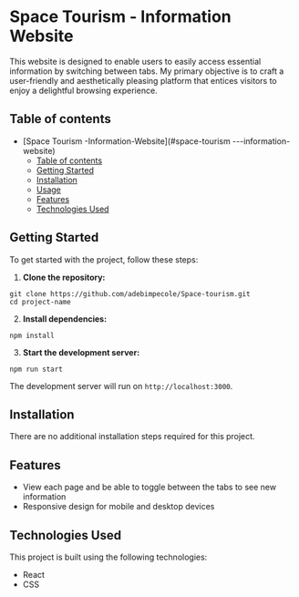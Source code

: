 # Space Tourism - Information Website
This website is designed to enable users to easily access essential information by switching between tabs. My primary objective is to craft a user-friendly and aesthetically pleasing platform that entices visitors to enjoy a delightful browsing experience.

## Table of contents

- [Space Tourism -Information-Website](#space-tourism ---information-website)
  - [Table of contents](#table-of-contents)
  - [Getting Started](#getting-started)
  - [Installation](#installation)
  - [Usage](#usage)
  - [Features](#features)
  - [Technologies Used](#technologies-used)

## Getting Started

To get started with the project, follow these steps:

1. **Clone the repository:**
```
git clone https://github.com/adebimpecole/Space-tourism.git
cd project-name
```

2. **Install dependencies:**
```
npm install
```

3. **Start the development server:**
```
npm run start
```
The development server will run on `http://localhost:3000`.

## Installation

There are no additional installation steps required for this project.


## Features

- View each page and be able to toggle between the tabs to see new information
- Responsive design for mobile and desktop devices

## Technologies Used

This project is built using the following technologies:

- React
- CSS
